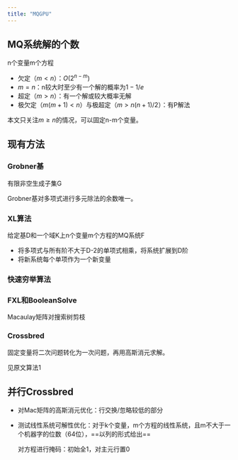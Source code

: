 ```yaml
---
title: "MQGPU"
---
```


## MQ系统解的个数

n个变量m个方程

- 欠定（$m<n$）：$O(2^{n-m})$
- $m=n$：n较大时至少有一个解的概率为$1-1/e$
- 超定（$m>n$）：有一个解或较大概率无解
- 极欠定（$m(m+1)<n$）与极超定（$m>n(n+1)/2$）：有P解法

本文只关注$m\ge n$的情况，可以固定n-m个变量。

## 现有方法

### Grobner基

有限非空生成子集G

Grobner基对多项式进行多元除法的余数唯一。

### XL算法

给定基D和一个域K上n个变量m个方程的MQ系统F

- 将多项式与所有阶不大于D-2的单项式相乘，将系统扩展到D阶
- 将新系统每个单项作为一个新变量

### 快速穷举算法

### FXL和BooleanSolve

Macaulay矩阵对搜索树剪枝

### Crossbred

固定变量将二次问题转化为一次问题，再用高斯消元求解。

见原文算法1

## 并行Crossbred

- 对Mac矩阵的高斯消元优化：行交换/忽略较低的部分

- 测试线性系统可解性优化：对于k个变量，m个方程的线性系统，且m不大于一个机器字的位数（64位），==以列的形式给出==

  对方程进行掩码：初始全1，对主元行置0